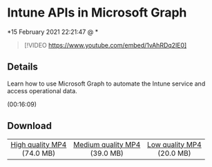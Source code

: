 # Intune APIs in Microsoft Graph

*15 February 2021 22:21:47 @ *

> [!VIDEO https://www.youtube.com/embed/1vAhRDq2lE0]

## Details

<p>Learn how to use Microsoft Graph to automate the Intune service and access operational data.</p> (00:16:09)

## Download

||||
|:--:|:----:|:-:|
|[High quality MP4](https://sec.ch9.ms/ch9/8a69/c9d3a600-d469-4ae7-9ef5-5b71ef3d8a69/THR5017_high.mp4)<br />(74.0 MB)|[Medium quality MP4](https://sec.ch9.ms/ch9/8a69/c9d3a600-d469-4ae7-9ef5-5b71ef3d8a69/THR5017_mid.mp4)<br />(39.0 MB)|[Low quality MP4](https://sec.ch9.ms/ch9/8a69/c9d3a600-d469-4ae7-9ef5-5b71ef3d8a69/THR5017.mp4)<br />(20.0 MB)|